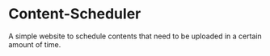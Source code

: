 # Content-Scheduler
A simple website to schedule contents that need to be uploaded in  a certain amount of time.
